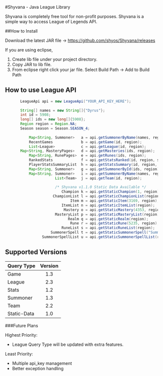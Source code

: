 #Shyvana - Java League Library

Shyvana is completely free tool for non-profit purposes. Shyvana is a simple way to access League of Legends API.

##How to Install

Download the latest JAR file -> https://github.com/shyos/Shyvana/releases

If you are using eclipse,

1. Create lib file under your project directory.
2. Copy JAR to lib file.
3. From eclipse right click your jar file. Select Build Path -> Add to Build Path

## How to use League API

 ```java
 		LeagueApi api = new LeagueApi("YOUR_API_KEY_HERE");
		
		String[] names = new String[]{"Dyrus"};
		int id = 5908;
		long[] ids = new long[]{5908};
		Region region = Region.NA;
		Season season = Season.SEASON_4;
		
			Map<String, Summoner>	a = api.getSummonerByName(names, region);
			RecentGames				b = api.getGame(id, region);
			List<League> 			c = api.getLeague(id, region);
		Map<String, MasteryPages> 	d = api.getMasteries(ids, region);
			Map<String, RunePages> 	e = api.getRunes(ids, region);
			RankedStats 			f = api.getStatsRanked(id, region, season);
			PlayerStatsSummaryList 	h = api.getStatsSummary(id, region, season);
			Map<String, Summoner> 	g = api.getSummonerById(ids, region);
			Map<String, Summoner> 	i = api.getSummonerByName(names, region);
						List<Team> 	j = api.getTeam(id, region);
						
						/* Shyvana v1.1.0 Static Data Available */
						   Champion k = api.getStaticChampion(1, region);
					   ChampionList l = api.getStaticChampionList(region);
							   Item m = api.getStaticItem(3169, region);
						   ItemList n = api.getStaticItemList(region);
						    Mastery o = api.getStaticMastery(4353, region);
						MasteryList p = api.getStaticMasteryList(region);
							  Realm q = api.getStaticRealm(region);
							   Rune r = api.getStaticRune(5235, region);
						   RuneList s = api.getStaticRuneList(region);
					  SummonerSpell t = api.getStaticSummonerSpell("SummonerBoost", region);
				  SummonerSpellList u = api.getStaticSummonerSpellList(region);

```

## Supported Versions

| Query Type    | Version       |
| ------------- |:-------------:|
| Game          | 1.3           |
| League        | 2.3           |
| Stats         | 1.2           |
| Summoner      | 1.3           |
| Team          | 2.2           |
| Static-Data   | 1.0           |


###Future Plans

Highest Priority: 
+ League Query Type will be updated with extra features.

Least Priority:
+ Multiple api_key management
+ Better exception handling
